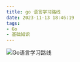 ```yaml
---
title: go 语言学习路线
date: 2023-11-13 18:46:19
tags:
- Go
- 基础知识
---
```


![Go语言学习路线](/pic/基本功/编程基础/Go语言学历路线/Go语言学历路线.drawio.png)